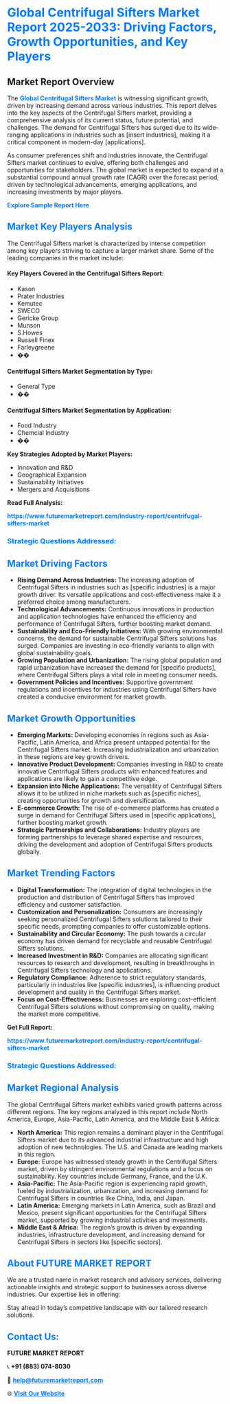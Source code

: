 <h1 style="color: #007BFF;">Global Centrifugal Sifters Market Report 2025-2033: Driving Factors, Growth Opportunities, and Key Players</h1>

<section id="overview">
<h2>Market Report Overview</h2>
<p>The <a href="https://www.futuremarketreport.com/industry-report/centrifugal-sifters-market" style="color: #007BFF; text-decoration: none;"><strong>Global Centrifugal Sifters Market</strong></a> is witnessing significant growth, driven by increasing demand across various industries. This report delves into the key aspects of the Centrifugal Sifters market, providing a comprehensive analysis of its current status, future potential, and challenges. The demand for Centrifugal Sifters has surged due to its wide-ranging applications in industries such as [insert industries], making it a critical component in modern-day [applications].</p>
<p>As consumer preferences shift and industries innovate, the Centrifugal Sifters market continues to evolve, offering both challenges and opportunities for stakeholders. The global market is expected to expand at a substantial compound annual growth rate (CAGR) over the forecast period, driven by technological advancements, emerging applications, and increasing investments by major players.</p>
</section>

<section id="overview">
<p><a href="https://www.futuremarketreport.com/request-sample/reportId=117227" style="color: #007BFF; text-decoration: none;"><strong>Explore Sample Report Here</strong></a></p>
</section>

<section id="key-players">
<h2 style="color: #007BFF;">Market Key Players Analysis</h2>
<p>The Centrifugal Sifters market is characterized by intense competition among key players striving to capture a larger market share. Some of the leading companies in the market include:</p>
<h4>Key Players Covered in the Centrifugal Sifters Report:</h4>
<ul><li>Kason</li><li>Prater Industries</li><li>Kemutec</li><li>SWECO</li><li>Gericke Group</li><li>Munson</li><li>S.Howes</li><li>Russell Finex</li><li>Farleygreene</li><li>��</li></ul>
<h4>Centrifugal Sifters Market Segmentation by Type:</h4>
<ul><li>General Type</li><li>��</li></ul>

<h4>Centrifugal Sifters Market Segmentation by Application:</h4>
<ul><li>Food Industry</li><li>Chemcial Industry</li><li>��</li></ul>
<p><strong>Key Strategies Adopted by Market Players:</strong></p>
<ul>
<li>Innovation and R&D</li>
<li>Geographical Expansion</li>
<li>Sustainability Initiatives</li>
<li>Mergers and Acquisitions</li>
</ul>
</section>

<section>
<p><strong>Read Full Analysis: </strong></p><a href="https://www.futuremarketreport.com/industry-report/centrifugal-sifters-market" style="color: #007BFF; text-decoration: none;"><strong>https://www.futuremarketreport.com/industry-report/centrifugal-sifters-market</strong></a>
<h3 style="color: #007BFF;">Strategic Questions Addressed:</h3>
</section>

<section id="driving-factors">
<h2 style="color: #007BFF;">Market Driving Factors</h2>
<ul>
<li><strong>Rising Demand Across Industries:</strong> The increasing adoption of Centrifugal Sifters in industries such as [specific industries] is a major growth driver. Its versatile applications and cost-effectiveness make it a preferred choice among manufacturers.</li>
<li><strong>Technological Advancements:</strong> Continuous innovations in production and application technologies have enhanced the efficiency and performance of Centrifugal Sifters, further boosting market demand.</li>
<li><strong>Sustainability and Eco-Friendly Initiatives:</strong> With growing environmental concerns, the demand for sustainable Centrifugal Sifters solutions has surged. Companies are investing in eco-friendly variants to align with global sustainability goals.</li>
<li><strong>Growing Population and Urbanization:</strong> The rising global population and rapid urbanization have increased the demand for [specific products], where Centrifugal Sifters plays a vital role in meeting consumer needs.</li>
<li><strong>Government Policies and Incentives:</strong> Supportive government regulations and incentives for industries using Centrifugal Sifters have created a conducive environment for market growth.</li>
</ul>
</section>

<section id="growth-opportunities">
<h2 style="color: #007BFF;">Market Growth Opportunities</h2>
<ul>
<li><strong>Emerging Markets:</strong> Developing economies in regions such as Asia-Pacific, Latin America, and Africa present untapped potential for the Centrifugal Sifters market. Increasing industrialization and urbanization in these regions are key growth drivers.</li>
<li><strong>Innovative Product Development:</strong> Companies investing in R&D to create innovative Centrifugal Sifters products with enhanced features and applications are likely to gain a competitive edge.</li>
<li><strong>Expansion into Niche Applications:</strong> The versatility of Centrifugal Sifters allows it to be utilized in niche markets such as [specific niches], creating opportunities for growth and diversification.</li>
<li><strong>E-commerce Growth:</strong> The rise of e-commerce platforms has created a surge in demand for Centrifugal Sifters used in [specific applications], further boosting market growth.</li>
<li><strong>Strategic Partnerships and Collaborations:</strong> Industry players are forming partnerships to leverage shared expertise and resources, driving the development and adoption of Centrifugal Sifters products globally.</li>
</ul>
</section>

<section id="trending-factors">
<h2 style="color: #007BFF;">Market Trending Factors</h2>
<ul>
<li><strong>Digital Transformation:</strong> The integration of digital technologies in the production and distribution of Centrifugal Sifters has improved efficiency and customer satisfaction.</li>
<li><strong>Customization and Personalization:</strong> Consumers are increasingly seeking personalized Centrifugal Sifters solutions tailored to their specific needs, prompting companies to offer customizable options.</li>
<li><strong>Sustainability and Circular Economy:</strong> The push towards a circular economy has driven demand for recyclable and reusable Centrifugal Sifters solutions.</li>
<li><strong>Increased Investment in R&D:</strong> Companies are allocating significant resources to research and development, resulting in breakthroughs in Centrifugal Sifters technology and applications.</li>
<li><strong>Regulatory Compliance:</strong> Adherence to strict regulatory standards, particularly in industries like [specific industries], is influencing product development and quality in the Centrifugal Sifters market.</li>
<li><strong>Focus on Cost-Effectiveness:</strong> Businesses are exploring cost-efficient Centrifugal Sifters solutions without compromising on quality, making the market more competitive.</li>
</ul>
</section>

<section>
<p><strong>Get Full Report: </strong></p><a href="https://www.futuremarketreport.com/industry-report/centrifugal-sifters-market" style="color: #007BFF; text-decoration: none;"><strong>https://www.futuremarketreport.com/industry-report/centrifugal-sifters-market</strong></a>
<h3 style="color: #007BFF;">Strategic Questions Addressed:</h3>
</section>


<section id="regional-analysis">
<h2 style="color: #007BFF;">Market Regional Analysis</h2>
<p>The global Centrifugal Sifters market exhibits varied growth patterns across different regions. The key regions analyzed in this report include North America, Europe, Asia-Pacific, Latin America, and the Middle East & Africa:</p>
<ul>
<li><strong>North America:</strong> This region remains a dominant player in the Centrifugal Sifters market due to its advanced industrial infrastructure and high adoption of new technologies. The U.S. and Canada are leading markets in this region.</li>
<li><strong>Europe:</strong> Europe has witnessed steady growth in the Centrifugal Sifters market, driven by stringent environmental regulations and a focus on sustainability. Key countries include Germany, France, and the U.K.</li>
<li><strong>Asia-Pacific:</strong> The Asia-Pacific region is experiencing rapid growth, fueled by industrialization, urbanization, and increasing demand for Centrifugal Sifters in countries like China, India, and Japan.</li>
<li><strong>Latin America:</strong> Emerging markets in Latin America, such as Brazil and Mexico, present significant opportunities for the Centrifugal Sifters market, supported by growing industrial activities and investments.</li>
<li><strong>Middle East & Africa:</strong> The region’s growth is driven by expanding industries, infrastructure development, and increasing demand for Centrifugal Sifters in sectors like [specific sectors].</li>
</ul>
</section>

<footer>
<h2 style="color: #007BFF;">About FUTURE MARKET REPORT</h2>
<p>We are a trusted name in market research and advisory services, delivering actionable insights and strategic support to businesses across diverse industries. Our expertise lies in offering:</p>

<p>Stay ahead in today’s competitive landscape with our tailored research solutions.</p>

<h2 style="color: #007BFF;">Contact Us:</h2>
<p><strong>FUTURE MARKET REPORT</strong></p>
<p>📞 <strong>+91 (883) 074-8030</strong></p>
<p>📧 <strong><a href="mailto:help@futuremarketreport.com" style="color: #007BFF;">help@futuremarketreport.com</a></strong></p>
<p>🌐 <strong><a href="https://www.futuremarketreport.com/" style="color: #007BFF;">Visit Our Website</a></strong></p>
</footer>